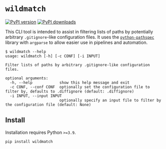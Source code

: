 # `wildmatch`

[![PyPI version](https://img.shields.io/pypi/v/wildmatch.svg?logo=pypi&style=flat-square)](https://pypi.org/project/wildmatch/)
[![PyPI downloads](https://img.shields.io/pypi/dm/wildmatch?style=flat-square)](https://pypistats.org/packages/wildmatch)



This CLI tool is intended to assist in filtering lists of paths by potentially arbitrary `.gitignore`-like configuration
files. It uses the [`python-pathspec`](https://github.com/cpburnz/python-path-specification) library with `argparse` to
allow easier use in pipelines and automation.

```shell
$ wildmatch --help
usage: wildmatch [-h] [-c CONF] [-i INPUT]

Filter lists of paths by arbitrary .gitignore-like configuration files.

optional arguments:
  -h, --help            show this help message and exit
  -c CONF, --conf CONF  optionally set the configuration file to filter by, defaults to .diffignore (default: .diffignore)
  -i INPUT, --input INPUT
                        optionally specify an input file to filter by the configuration file (default: None)
```

## Install

Installation requires Python `>=3.9`.

```shell
pip install wildmatch
```